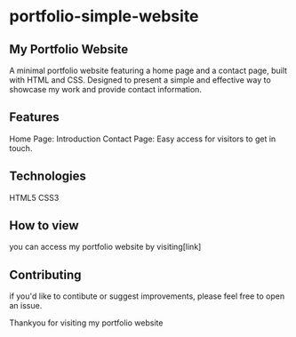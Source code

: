 # portfolio-simple-website

##  My Portfolio Website
A minimal portfolio website featuring a home page and a contact page, built with HTML and CSS. Designed to present a simple and effective way to showcase my work and provide contact information.

##  Features
Home Page: Introduction 
Contact Page: Easy access for visitors to get in touch.

##  Technologies
HTML5
CSS3

##  How to view
you can access my portfolio website by visiting[link]

##  Contributing

if you'd like to contibute or suggest improvements, please feel free to open an issue.

Thankyou for visiting my portfolio website


